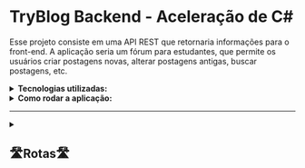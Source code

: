 # TryBlog Backend - Aceleração de C#

Esse projeto consiste em uma API REST que retornaria informações para o front-end. A aplicação seria um fórum para estudantes, que permite os usuários
criar postagens novas, alterar postagens antigas, buscar postagens, etc. 

<details>
  <summary><strong>Tecnologias utilizadas:</strong></summary><br />
  Foi utilizado <strong>SQL Server</strong> para gerenciar o banco de dados e <strong>ASP.NET Core 6</strong> para criar a aplicação Web, 
  o ORM <strong>Entity Framework</strong> para realizar a conexão do banco de dados com a API, <strong>XUnit</strong> e <strong>FluentAssertions</strong>
  para realizar os testes.
</details>

<details>
  <summary><strong>Como rodar a aplicação:</strong></summary><br />
 Como a aplicação utiliza um banco de dados local será necessário rodar um container Docker com uma imagem SQL Server para conseguir realizar as requisições.
 <br>
  <ul>
    <li>Primeiro rode <code>docker-compose up -d</code> para subir o container com o Banco de Dados</li>
    <li>A senha para a conexão com o DB  é <code>Senha123$</code>, o server é <code>127.0.0.1</code> e o username é <code>SA</code></li> 
    <li>Após conectar ao SQL Server, rode a query <code>TryBlog_Query.sql</code> na sua ferramenta de banco de dados</li>
    <li>Vá para a pasta TryBlog e rode o comando <code>dotnet restore</code>, seguido de <code>dotnet run</code></li>
  </ul>
</details>

<hr>

<details><summary><h2>🛣Rotas🛣</h2></summary><br />
  <img alt="Rotas da API no Swagger" src="./Images/Swagger.png"/>
   <li>As rotas <code>login</code> e <code>signup</code> fazem login e cadastro de usuários novos. Quando a requisição é bem sucedida retorna um token</li>
   🚨Para acessar as próximas rotas é necessário inserir clicar em Authorize e inserir <code>Bearer {token-gerado}</code>🚨
   <li>As rotas <code>PUT post/id</code>, <code>POST post/id</code>, e <code>DELETE post/id</code> permitem alterar apenas posts feitos pelo usuário logado</li>
    
</details>
